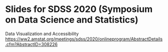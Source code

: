 # Slides for SDSS 2020 (Symposium on Data Science and Statistics)

Data Visualization and Accessibility  
https://ww2.amstat.org/meetings/sdss/2020/onlineprogram/AbstractDetails.cfm?AbstractID=308226
